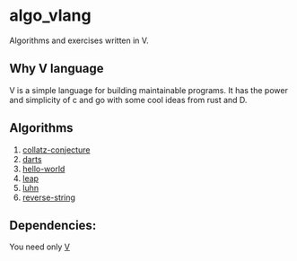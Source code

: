 # algo_vlang

Algorithms and exercises written in V.

## Why V language

V is a simple language for building maintainable programs. It has the power and simplicity of c and go with some cool ideas from rust and D.

## Algorithms 

1. [collatz-conjecture](https://github.com/bartossh/algo_vlang/blob/main/collatz-conjecture/README.md) 
2. [darts](https://github.com/bartossh/algo_vlang/blob/main/darts/README.md) 
3. [hello-world](https://github.com/bartossh/algo_vlang/blob/main/hello-world/README.md) 
4. [leap](https://github.com/bartossh/algo_vlang/blob/main/leap/README.md) 
5. [luhn](https://github.com/bartossh/algo_vlang/blob/main/luhn/README.md) 
6. [reverse-string](https://github.com/bartossh/algo_vlang/blob/main/reverse-string/README.md)

## Dependencies:

 You need only [V](https://vlang.io/)

